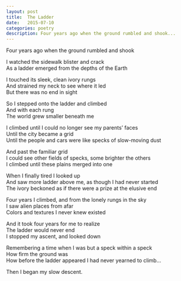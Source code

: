 ```yaml
---
layout: post
title:  The Ladder
date:   2015-07-10
categories: poetry
description: Four years ago when the ground rumbled and shook...
---
```

<p class="intro">Four years ago when the ground rumbled and shook</p>
I watched the sidewalk blister and crack<br>
As a ladder emerged from the depths of the Earth

I touched its sleek, clean ivory rungs<br>
And strained my neck to see where it led<br>
But there was no end in sight

So I stepped onto the ladder and climbed<br>
And with each rung<br>
The world grew smaller beneath me

I climbed until I could no longer see my parents’ faces<br>
Until the city became a grid<br>
Until the people and cars were like specks of slow-moving dust

And past the familiar grid<br>
I could see other fields of specks, some brighter the others<br>
I climbed until these plains merged into one

When I finally tired I looked up<br>
And saw more ladder above me, as though I had never started<br>
The ivory beckoned as if there were a prize at the elusive end

Four years I climbed, and from the lonely rungs in the sky<br>
I saw alien places from afar<br>
Colors and textures I never knew existed

And it took four years for me to realize<br>
The ladder would never end<br>
I stopped my ascent, and looked down

Remembering a time when I was but a speck within a speck<br>
How firm the ground was<br>
How before the ladder appeared I had never yearned to climb…

Then I began my slow descent.
